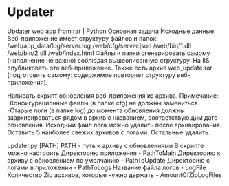 # Updater
Updater web app from rar | Python
Основная задача
Исходные данные:
Веб-приложение имеет структуру файлов и папок:
/web/app_data/log/server.log 
/web/cfg/server.json
/web/bin/1.dll
/web/bin/2.dll
/web/index.html
Файлы и папки сгенерировать самому (наполнение не важно) соблюдая вышеописанную структуру.
На IIS опубликовать это веб-приложение.
Также есть архив web_update.rar (подготовить самому: содержимое повторяет структуру веб-приложения).

Написать скрипт обновления веб-приложения из архива.
Примечание:
-Конфигурационные файлы (в папке cfg) не должны замениться.
-Старые логи (в папке log) до момента обновления должны заархивироваться рядом в архив с названием, соответствующим дате обновления.
Исходный файл лога можно удалить после архивирования.
Оставить 5 наиболее свежих архивов с логами. Остальные удалить.

updater.py [PATH]  PATH - путь к архиву с обновлениями
В скрипте можно настроить 
Директорию приложения - PathToMain
Директорию к архиву с обновлением по умолчанию - PathToUpdate
Директорию с логами в приложении - PathToLogs
Название файла логов - LogFile
Количество Zip архивов, которые нужно держать - AmountOfZipLogFiles
